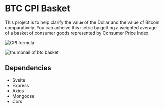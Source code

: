 # BTC CPI Basket

This project is to help clarify the value of the Dollar and the value of Bitcoin comparatively. You can acheive this metric by getting a weighted average of a basket of consumer goods represented by Consumer Price Index.

![CPI formula](https://wikimedia.org/api/rest_v1/media/math/render/svg/c6a1658af6fd9e459f823adbd0c2f5151ebfd199)

![thumbnail of btc basket](https://res.cloudinary.com/dpc3zrcvs/image/upload/w_1000,ar_16:9,c_fill,g_auto,e_sharpen/v1642134074/Screenshot_from_2022-01-13_22-18-24_sw2are.png)

## Dependencies

- Svelte
- Express
- Axios
- Mongoose
- Cors
